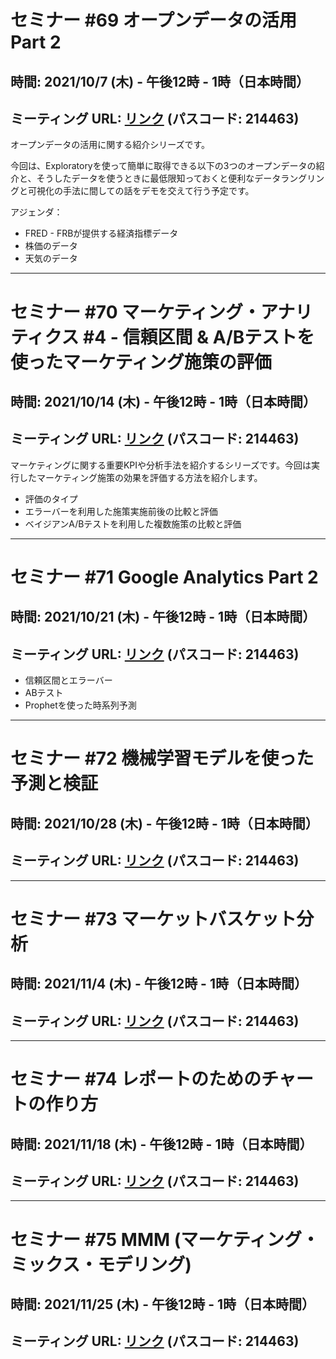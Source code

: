 # セミナー #69 オープンデータの活用 Part 2

## 時間: 2021/10/7 (木) - 午後12時 - 1時（日本時間）

## ミーティング URL: [リンク](https://us02web.zoom.us/j/331585134?pwd=VGVyeXBRWjFMT2hESFdhSU45Z2d0dz09) (パスコード: 214463)

オープンデータの活用に関する紹介シリーズです。

今回は、Exploratoryを使って簡単に取得できる以下の3つのオープンデータの紹介と、そうしたデータを使うときに最低限知っておくと便利なデータラングリングと可視化の手法に間しての話をデモを交えて行う予定です。

アジェンダ：

* FRED - FRBが提供する経済指標データ
* 株価のデータ
* 天気のデータ

----

# セミナー #70 マーケティング・アナリティクス #4 - 信頼区間 & A/Bテストを使ったマーケティング施策の評価

## 時間: 2021/10/14 (木) - 午後12時 - 1時（日本時間）

## ミーティング URL: [リンク](https://us02web.zoom.us/j/331585134?pwd=VGVyeXBRWjFMT2hESFdhSU45Z2d0dz09) (パスコード: 214463)

マーケティングに関する重要KPIや分析手法を紹介するシリーズです。今回は実行したマーケティング施策の効果を評価する方法を紹介します。

* 評価のタイプ
* エラーバーを利用した施策実施前後の比較と評価
* ベイジアンA/Bテストを利用した複数施策の比較と評価

----

# セミナー #71 Google Analytics Part 2

## 時間: 2021/10/21 (木) - 午後12時 - 1時（日本時間）

## ミーティング URL: [リンク](https://us02web.zoom.us/j/331585134?pwd=VGVyeXBRWjFMT2hESFdhSU45Z2d0dz09) (パスコード: 214463)

- 信頼区間とエラーバー
- ABテスト
- Prophetを使った時系列予測

----

# セミナー #72 機械学習モデルを使った予測と検証

## 時間: 2021/10/28 (木) - 午後12時 - 1時（日本時間）

## ミーティング URL: [リンク](https://us02web.zoom.us/j/331585134?pwd=VGVyeXBRWjFMT2hESFdhSU45Z2d0dz09) (パスコード: 214463)

----

# セミナー #73 マーケットバスケット分析

## 時間: 2021/11/4 (木) - 午後12時 - 1時（日本時間）

## ミーティング URL: [リンク](https://us02web.zoom.us/j/331585134?pwd=VGVyeXBRWjFMT2hESFdhSU45Z2d0dz09) (パスコード: 214463)

----

# セミナー #74 レポートのためのチャートの作り方

## 時間: 2021/11/18 (木) - 午後12時 - 1時（日本時間）

## ミーティング URL: [リンク](https://us02web.zoom.us/j/331585134?pwd=VGVyeXBRWjFMT2hESFdhSU45Z2d0dz09) (パスコード: 214463)

----

# セミナー #75 MMM (マーケティング・ミックス・モデリング)

## 時間: 2021/11/25 (木) - 午後12時 - 1時（日本時間）

## ミーティング URL: [リンク](https://us02web.zoom.us/j/331585134?pwd=VGVyeXBRWjFMT2hESFdhSU45Z2d0dz09) (パスコード: 214463)
